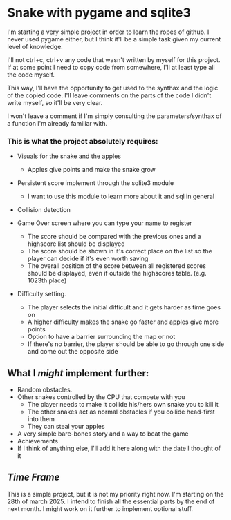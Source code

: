 # Snake with pygame and sqlite3

I'm starting a very simple project in order to learn the ropes of github. I never used pygame either, but I think it'll be a simple task given my current level of knowledge.

I'll not ctrl+c, ctrl+v any code that wasn't written by myself for this project. If at some point I need to copy code from somewhere, I'll at least type all the code myself.

This way, I'll have the opportunity to get used to the synthax and the logic of the copied code. I'll leave comments on the parts of the code I didn't write myself, so it'll be very clear.

I won't leave a comment if I'm simply consulting the parameters/synthax of a function I'm already familiar with.

### This is what the project absolutely requires:
  - Visuals for the snake and the apples
  
    - Apples give points and make the snake grow
    
  - Persistent score implement through the sqlite3 module
    - I want to use this module to learn more about it and sql in general
    
  - Collision detection
  - Game Over screen where you can type your name to register
    - The score should be compared with the previous ones and a highscore list should be displayed
    - The score should be shown in it's correct place on the list so the player can decide if it's even worth saving
    - The overall position of the score between all registered scores should be displayed, even if outside the highscores table. (e.g. 1023th place)
  - Difficulty setting.
    - The player selects the initial difficult and it gets harder as time goes on
    - A higher difficulty makes the snake go faster and apples give more points
    - Option to have a barrier surrounding the map or not
    - If there's no barrier, the player should be able to go through one side and come out the opposite side

## What I *might* implement further:
  - Random obstacles.
  - Other snakes controlled by the CPU that compete with you
    - The player needs to make it collide his/hers own snake you to kill it
    - The other snakes act as normal obstacles if you collide head-first into them
    - They can steal your apples
  - A very simple bare-bones story and a way to beat the game
  - Achievements
  - If I think of anything else, I'll add it here along with the date I thought of it

## _Time Frame_
This is a simple project, but it is not my priority right now. I'm starting on the 28th of march 2025.
I intend to finish all the essential parts by the end of next month.
I might work on it further to implement optional stuff.
    
